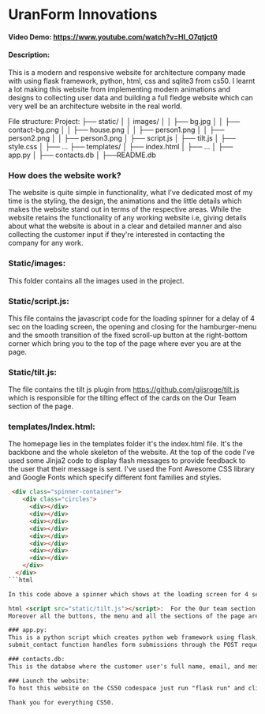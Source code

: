 # UranForm Innovations
#### Video Demo: https://www.youtube.com/watch?v=Hl_O7qtjct0
#### Description:
This is a modern and responsive website for architecture company made with using flask framework, python, html, css and sqlite3 from cs50. I learnt a
lot making this website from implementing modern animations and designs to collecting user data and building a full fledge website which can very well
be an architecture website in the real world.

File structure:
Project:
  ├── static/
  │   │   images/
  │   │   ├── bg.jpg
  │   │   ├── contact-bg.png
  │   │   ├── house.png
  │   │   ├── person1.png
  │   │   ├── person2.png
  │   │   ├── person3.png
  │   ├── script.js
  │   ├── tilt.js
  │   ├── style.css
  │   ├── ...
  ├── templates/
  │   ├── index.html
  │   ├── ...
  │   ├── app.py
  │   ├── contacts.db
  │   ├──README.db


### How does the website work?
The website is quite simple in functionality, what I've dedicated most of my time is the styling, the design, the animations and the little details
which makes the website stand out in terms of the respective areas. While the website retains the functionality of any working website i.e, giving details about what the website is about in a clear and detailed manner and also collecting the customer input if they're interested in contacting the company for any work.

### Static/images:
This folder contains all the images used in the project.

### Static/script.js:
This file contains the javascript code for the loading spinner for a delay of 4 sec on the loading screen, the opening and closing for the hamburger-menu and the smooth transition of the fixed scroll-up button at the right-bottom corner which bring you to the top of the page where ever you are at the page.

### Static/tilt.js:
The file contains the tilt js plugin from https://github.com/gijsroge/tilt.js which is responsible for the tilting effect of the cards on the Our Team section of the page.

### templates/Index.html:
The homepage lies in the templates folder it's the index.html file. It's the backbone and the whole skeleton of the website. At the top of the code I've used some Jinja2 code to display flash messages to provide feedback to the user that their message is sent. I've used the Font Awesome CSS library and Google Fonts which specify different font families and styles.
```html
 <div class="spinner-container">
    <div class="circles">
      <div></div>
      <div></div>
      <div></div>
      <div></div>
      <div></div>
      <div></div>
      <div></div>
      <div></div>
    </div>
  </div>
```html

In this code above a spinner which shows at the loading screen for 4 seconds is displayed and I've styled it in the css file.

html <script src="static/tilt.js"></script>:  For the Our team section I've used the tilt.js plugin which displays a cool tilting effect on the employee card.
Moreover all the buttons, the menu and all the sections of the page are defined in this single index page.

### app.py:
This is a python script which creates python web framework using flask, it also includes the SQL from CS50 for storing and retrieving contact information from the customer.
submit_contact function handles form submissions through the POST requests and inserts the customer date into the contacts.db databse. This script also includes the message flashing to let the user know that their message is sent.

### contacts.db:
This is the databse where the customer user's full name, email, and message from the submitted form is stored and can be retrived. It includes sqlite_sequence table that uses AUTOINCREMENT on their primary key columns which give unique ID to each user for better managing and referencing user records in the database.

### Launch the website:
To host this website on the CS50 codespace just run "flask run" and click on the generated link.

Thank you for everything CS50.
